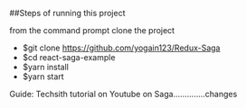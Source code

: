 ##Steps of running this project

from the command prompt clone the project

- \$git clone https://github.com/yogain123/Redux-Saga
- \$cd react-saga-example
- \$yarn install
- \$yarn start

Guide: Techsith tutorial on Youtube on Saga..............changes
